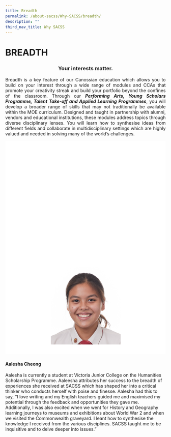 ```yaml
---
title: Breadth
permalink: /about-sacss/Why-SACSS/breadth/
description: ""
third_nav_title: Why SACSS
---
```

# BREADTH

### <center>Your interests matter.</center>

<p style="text-align: justify;">Breadth is a key feature of our Canossian education which allows you to build on your interest through a wide range of modules and CCAs that promote your creativity streak and build your portfolio beyond the confines of the classroom. Through our <b><i>Performing Arts, Young Scholars Programme, Talent Take-off and Applied Learning Programmes</i></b>, you will develop a broader range of skills that may not traditionally be available within the MOE curriculum. Designed and taught in partnership with alumni, vendors and educational institutions, these modules address topics through diverse disciplinary lenses. You will learn how to synthesise ideas from different fields and collaborate in multidisciplinary settings which are highly valued and needed in solving many of the world’s challenges.</p>

![](/images/About%20us/Aalesha-Banner-Image-2.png)

#### **Aalesha Cheong**

Aalesha is currently a student at Victoria Junior College on the Humanities Scholarship Programme. Aaleesha attributes her success to the breadth of experiences she received at SACSS which has shaped her into a critical thinker who conducts herself with poise and finesse. Aalesha had this to say, “I love writing and my English teachers guided me and maximised my potential through the feedback and opportunities they gave me. Additionally, I was also excited when we went for History and Geography learning journeys to museums and exhibitions about World War 2 and when we visited the Commonwealth graveyard. I leant how to synthesise the knowledge I received from the various disciplines. SACSS taught me to be inquisitive and to delve deeper into issues.”